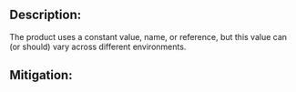 ## Description:

The product uses a constant value, name, or reference, but this value can (or should) vary across different environments.



## Mitigation:
